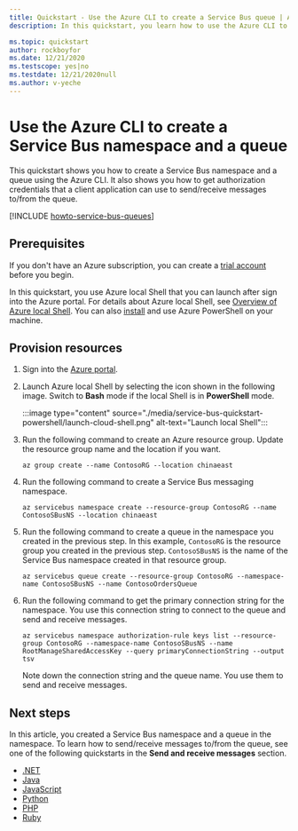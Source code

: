 ```yaml
---
title: Quickstart - Use the Azure CLI to create a Service Bus queue | Azure Docs
description: In this quickstart, you learn how to use the Azure CLI to create a Service Bus namespace and then a queue in that namespace.

ms.topic: quickstart
author: rockboyfor
ms.date: 12/21/2020
ms.testscope: yes|no
ms.testdate: 12/21/2020null
ms.author: v-yeche
---
```


# Use the Azure CLI to create a Service Bus namespace and a queue
This quickstart shows you how to create a Service Bus namespace and a queue using the Azure CLI. It also shows you how to get authorization credentials that a client application can use to send/receive messages to/from the queue. 

[!INCLUDE [howto-service-bus-queues](../../includes/howto-service-bus-queues.md)]

## Prerequisites
If you don't have an Azure subscription, you can create a [trial account][trial account] before you begin.

In this quickstart, you use Azure local Shell that you can launch after sign into the Azure portal. For details about Azure local Shell, see [Overview of Azure local Shell](../cloud-shell/overview.md). You can also [install](https://docs.azure.cn/cli/install-azure-cli) and use Azure PowerShell on your machine. 

## Provision resources
1. Sign into the [Azure portal](https://portal.azure.cn).
2. Launch Azure local Shell by selecting the icon shown in the following image. Switch to **Bash** mode if the local Shell is in **PowerShell** mode. 

    :::image type="content" source="./media/service-bus-quickstart-powershell/launch-cloud-shell.png" alt-text="Launch local Shell":::
3. Run the following command to create an Azure resource group. Update the resource group name and the location if you want. 

    ```azurecli
    az group create --name ContosoRG --location chinaeast
    ```
4. Run the following command to create a Service Bus messaging namespace.

    ```azurecli
    az servicebus namespace create --resource-group ContosoRG --name ContosoSBusNS --location chinaeast
    ```
5. Run the following command to create a queue in the namespace you created in the previous step. In this example, `ContosoRG` is the resource group you created in the previous step. `ContosoSBusNS` is the name of the Service Bus namespace created in that resource group. 

    ```azurecli
    az servicebus queue create --resource-group ContosoRG --namespace-name ContosoSBusNS --name ContosoOrdersQueue
    ```
6. Run the following command to get the primary connection string for the namespace. You use this connection string to connect to the queue and send and receive messages. 

    ```azurecli
    az servicebus namespace authorization-rule keys list --resource-group ContosoRG --namespace-name ContosoSBusNS --name RootManageSharedAccessKey --query primaryConnectionString --output tsv    
    ```

    Note down the connection string and the queue name. You use them to send and receive messages. 


## Next steps
In this article, you created a Service Bus namespace and a queue in the namespace. To learn how to send/receive messages to/from the queue, see one of the following quickstarts in the **Send and receive messages** section. 

- [.NET](service-bus-dotnet-get-started-with-queues.md)
- [Java](service-bus-java-how-to-use-queues.md)
- [JavaScript](service-bus-nodejs-how-to-use-queues.md)
- [Python](service-bus-python-how-to-use-queues.md)
- [PHP](service-bus-php-how-to-use-queues.md)
- [Ruby](service-bus-ruby-how-to-use-queues.md)

[trial account]: https://www.azure.cn/free/




<!-- Update_Description: new article about service bus quickstart cli -->
<!--NEW.date: 12/21/2020-->